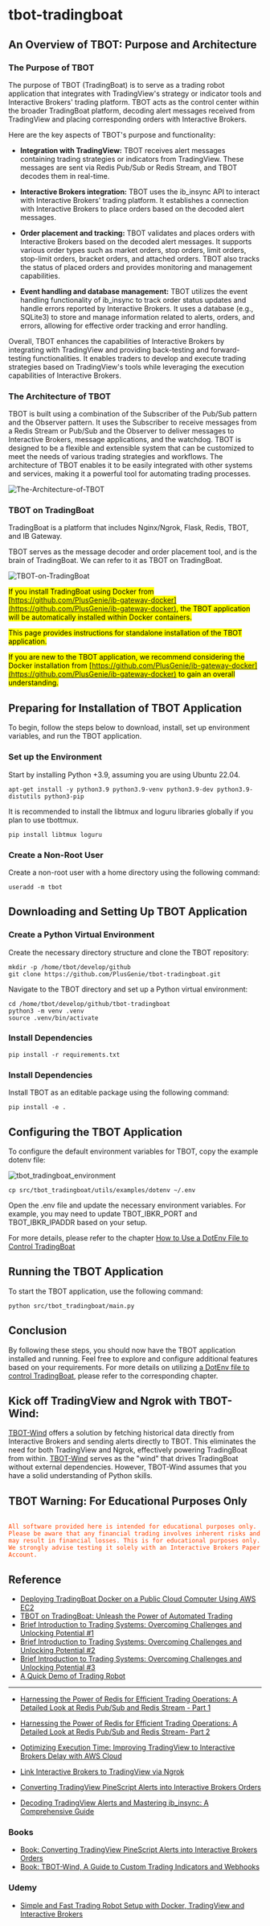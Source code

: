 # tbot-tradingboat

## An Overview of TBOT: Purpose and Architecture

### The Purpose of TBOT

The purpose of TBOT (TradingBoat) is to serve as a trading robot application that integrates with TradingView's strategy or indicator tools and Interactive Brokers' trading platform. TBOT acts as the control center within the broader TradingBoat platform, decoding alert messages received from TradingView and placing corresponding orders with Interactive Brokers.

Here are the key aspects of TBOT's purpose and functionality:

- **Integration with TradingView:** TBOT receives alert messages containing trading strategies or indicators from TradingView. These messages are sent via Redis Pub/Sub or Redis Stream, and TBOT decodes them in real-time.

- **Interactive Brokers integration:** TBOT uses the ib_insync API to interact with Interactive Brokers' trading platform. It establishes a connection with Interactive Brokers to place orders based on the decoded alert messages.

- **Order placement and tracking:** TBOT validates and places orders with Interactive Brokers based on the decoded alert messages. It supports various order types such as market orders, stop orders, limit orders, stop-limit orders, bracket orders, and attached orders. TBOT also tracks the status of placed orders and provides monitoring and management capabilities.

- **Event handling and database management:** TBOT utilizes the event handling functionality of ib_insync to track order status updates and handle errors reported by Interactive Brokers. It uses a database (e.g., SQLite3) to store and manage information related to alerts, orders, and errors, allowing for effective order tracking and error handling.

Overall, TBOT enhances the capabilities of Interactive Brokers by integrating with TradingView and providing back-testing and forward-testing functionalities. It enables traders to develop and execute trading strategies based on TradingView's tools while leveraging the execution capabilities of Interactive Brokers.


### The Architecture of TBOT

TBOT is built using a combination of the Subscriber of the Pub/Sub pattern and the Observer pattern. It uses the Subscriber to receive messages from a Redis Stream or Pub/Sub and the Observer to deliver messages to Interactive Brokers, message applications, and the watchdog. TBOT is designed to be a flexible and extensible system that can be customized to meet the needs of various trading strategies and workflows. The architecture of TBOT enables it to be easily integrated with other systems and services, making it a powerful tool for automating trading processes.

![The-Architecture-of-TBOT](https://github.com/PlusGenie/tbot-tradingboat/assets/1986788/17e80fd5-e740-4cf1-acb1-93bbe225e33b)


### TBOT on TradingBoat

TradingBoat is a platform that includes Nginx/Ngrok, Flask, Redis, TBOT, and IB Gateway.

TBOT serves as the message decoder and order placement tool, and is the brain of TradingBoat. We can refer to it as TBOT on TradingBoat.

![TBOT-on-TradingBoat](https://user-images.githubusercontent.com/1986788/226757087-16d96ad4-30f6-4310-bc70-eec3cc38dea9.png)

<mark>If you install TradingBoat using Docker from [https://github.com/PlusGenie/ib-gateway-docker](https://github.com/PlusGenie/ib-gateway-docker), the TBOT application will be automatically installed within Docker containers.</mark>

<mark>This page provides instructions for standalone installation of the TBOT application.</mark>

<mark>If you are new to the TBOT application, we recommend considering the Docker installation from [https://github.com/PlusGenie/ib-gateway-docker](https://github.com/PlusGenie/ib-gateway-docker) to gain an overall understanding.</mark>


## Preparing for Installation of TBOT Application
To begin, follow the steps below to download, install, set up environment variables, and run the TBOT application.

### Set up the Environment
Start by installing Python +3.9, assuming you are using Ubuntu 22.04.

```console
apt-get install -y python3.9 python3.9-venv python3.9-dev python3.9-distutils python3-pip
```

It is recommended to install the libtmux and loguru libraries globally if you plan to use tbottmux.
```console
pip install libtmux loguru
```

### Create a Non-Root User
Create a non-root user with a home directory using the following command:
```console
useradd -m tbot
```

## Downloading and Setting Up TBOT Application
### Create a Python Virtual Environment
Create the necessary directory structure and clone the TBOT repository:

```console
mkdir -p /home/tbot/develop/github
git clone https://github.com/PlusGenie/tbot-tradingboat.git
```

Navigate to the TBOT directory and set up a Python virtual environment:
```console
cd /home/tbot/develop/github/tbot-tradingboat
python3 -m venv .venv
source .venv/bin/activate
```

### Install Dependencies
```console
pip install -r requirements.txt
```

### Install Dependencies
Install TBOT as an editable package using the following command:
```console
pip install -e .
```

## Configuring the TBOT Application
To configure the default environment variables for TBOT, copy the example dotenv file:

![tbot_tradingboat_environment](https://github.com/PlusGenie/tbot-tradingboat/assets/1986788/39ae2f49-dc14-4c0c-8fe0-1fbb830343a8)

```console
cp src/tbot_tradingboat/utils/examples/dotenv ~/.env
```
Open the .env file and update the necessary environment variables. For example, you may need to update TBOT_IBKR_PORT and TBOT_IBKR_IPADDR based on your setup.

For more details, please refer to the chapter [How to Use a DotEnv File to Control TradingBoat](https://tbot.plusgenie.com/how-to-use-a-dotenv-file-to-control-tradingboat-2)

## Running the TBOT Application
To start the TBOT application, use the following command:
```console
python src/tbot_tradingboat/main.py
```

## Conclusion
By following these steps, you should now have the TBOT application installed and running. Feel free to explore and configure additional features based on your requirements.
For more details on utilizing [a DotEnv file to control TradingBoat](https://tbot.plusgenie.com/how-to-use-a-dotenv-file-to-control-tradingboat-2), please refer to the corresponding chapter.


## Kick off TradingView and Ngrok with TBOT-Wind:
[TBOT-Wind](https://github.com/PlusGenie/tbot-wind) offers a solution by fetching historical data directly from Interactive Brokers and sending alerts directly to TBOT. This eliminates the need for both TradingView and Ngrok, effectively powering TradingBoat from within. [TBOT-Wind](https://github.com/PlusGenie/tbot-wind) serves as the "wind" that drives TradingBoat without external dependencies. However, TBOT-Wind assumes that you have a solid understanding of Python skills.


## TBOT Warning: For Educational Purposes Only

<code style="color : orangered">
All software provided here is intended for educational purposes only. Please be aware that any financial trading involves inherent risks and may result in financial losses. This is for educational purposes only. We strongly advise testing it solely with an Interactive Brokers Paper Account.
</code>

## Reference
* [Deploying TradingBoat Docker on a Public Cloud Computer Using AWS EC2](https://tbot.plusgenie.com/deploying-tradingboat-docker-on-a-public-cloud-computer-using-aws-ec2)
* [TBOT on TradingBoat: Unleash the Power of Automated Trading](https://tbot.plusgenie.com/unleash-the-power-of-automated-trading)
* [Brief Introduction to Trading Systems: Overcoming Challenges and Unlocking Potential #1](https://tbot.plusgenie.com/brief-introduction-to-trading-systems-overcoming-challenges-and-unlocking-potential)
* [Brief Introduction to Trading Systems: Overcoming Challenges and Unlocking Potential #2](https://tbot.plusgenie.com/brief-introduction-to-trading-systems-overcoming-challenges-and-unlocking-potential-2)
* [Brief Introduction to Trading Systems: Overcoming Challenges and Unlocking Potential #3](https://tbot.plusgenie.com/brief-introduction-to-trading-systems-overcoming-challenges-and-unlocking-potential-3)
* [A Quick Demo of Trading Robot](https://tbot.plusgenie.com/a-quick-demo-of-tbot-on-tradingboat)
---
* [Harnessing the Power of Redis for Efficient Trading Operations: A Detailed Look at Redis Pub/Sub and Redis Stream - Part 1](https://tbot.plusgenie.com/harnessing-the-power-of-redis-for-efficient-trading-operations-a-detailed-look-at-redis-pub-sub-and-redis-stream)

* [Harnessing the Power of Redis for Efficient Trading Operations: A Detailed Look at Redis Pub/Sub and Redis Stream- Part 2](https://tbot.plusgenie.com/harnessing-the-power-of-redis-for-efficient-trading-operations-a-detailed-look-at-redis-pub-sub-and-redis-stream-part-2/)

* [Optimizing Execution Time: Improving TradingView to Interactive Brokers Delay with AWS Cloud](https://tbot.plusgenie.com/optimizing-execution-time-improving-tradingview-to-interactive-brokers-delay-with-aws-cloud)

* [Link Interactive Brokers to TradingView via Ngrok](https://tbot.plusgenie.com/link-interactive-brokers-to-tradingview-via-ngrok-2)

* [Converting TradingView PineScript Alerts into Interactive Brokers Orders](https://tbot.plusgenie.com/converting-tradingview-pinescript-alerts-into-interactive-brokers-orders)

* [Decoding TradingView Alerts and Mastering ib_insync: A Comprehensive Guide](https://tbot.plusgenie.com/decoding-tradingview-alerts-and-mastering-ib_insync-a-comprehensive-guide)<br>

### Books
* [Book: Converting TradingView PineScript Alerts into Interactive Brokers Orders](https://tbot.plusgenie.com/book-converting-tradingview-pinescript-alerts-into-interactive-brokers-orders)
* [Book: TBOT-Wind, A Guide to Custom Trading Indicators and Webhooks](https://tbot.plusgenie.com/book-tbot-wind-a-guide-to-custom-trading-indicators-and-webhooks)


### Udemy
* [Simple and Fast Trading Robot Setup with Docker, TradingView and Interactive Brokers](https://www.udemy.com/course/simple-and-fast-trading-robot-setup-with-docker-tradingview/?referralCode=2447CB04079F504C0167)
